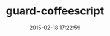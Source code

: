 ---
layout: post
title:  "guard-coffeescript"
repo:   "netzpirat/guard-coffeescript"
date:   2015-02-18 17:22:59
gemurl: http://github.com/netzpirat/guard-coffeescript
---